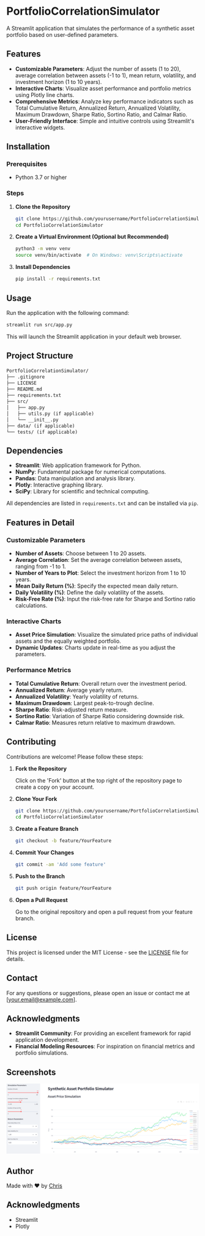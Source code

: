 
# PortfolioCorrelationSimulator

A Streamlit application that simulates the performance of a synthetic asset portfolio based on user-defined parameters.

## Features

- **Customizable Parameters**: Adjust the number of assets (1 to 20), average correlation between assets (-1 to 1), mean return, volatility, and investment horizon (1 to 10 years).
- **Interactive Charts**: Visualize asset performance and portfolio metrics using Plotly line charts.
- **Comprehensive Metrics**: Analyze key performance indicators such as Total Cumulative Return, Annualized Return, Annualized Volatility, Maximum Drawdown, Sharpe Ratio, Sortino Ratio, and Calmar Ratio.
- **User-Friendly Interface**: Simple and intuitive controls using Streamlit's interactive widgets.

## Installation

### Prerequisites

- Python 3.7 or higher

### Steps

1. **Clone the Repository**

   ```bash
   git clone https://github.com/yourusername/PortfolioCorrelationSimulator.git
   cd PortfolioCorrelationSimulator
   ```

2. **Create a Virtual Environment (Optional but Recommended)**

   ```bash
   python3 -m venv venv
   source venv/bin/activate  # On Windows: venv\Scripts\activate
   ```

3. **Install Dependencies**

   ```bash
   pip install -r requirements.txt
   ```

## Usage

Run the application with the following command:

```bash
streamlit run src/app.py
```

This will launch the Streamlit application in your default web browser.

## Project Structure

```
PortfolioCorrelationSimulator/
├── .gitignore
├── LICENSE
├── README.md
├── requirements.txt
├── src/
│   ├── app.py
│   ├── utils.py (if applicable)
│   └── __init__.py
├── data/ (if applicable)
└── tests/ (if applicable)
```

## Dependencies

- **Streamlit**: Web application framework for Python.
- **NumPy**: Fundamental package for numerical computations.
- **Pandas**: Data manipulation and analysis library.
- **Plotly**: Interactive graphing library.
- **SciPy**: Library for scientific and technical computing.

All dependencies are listed in `requirements.txt` and can be installed via `pip`.

## Features in Detail

### Customizable Parameters

- **Number of Assets**: Choose between 1 to 20 assets.
- **Average Correlation**: Set the average correlation between assets, ranging from -1 to 1.
- **Number of Years to Plot**: Select the investment horizon from 1 to 10 years.
- **Mean Daily Return (%)**: Specify the expected mean daily return.
- **Daily Volatility (%)**: Define the daily volatility of the assets.
- **Risk-Free Rate (%)**: Input the risk-free rate for Sharpe and Sortino ratio calculations.

### Interactive Charts

- **Asset Price Simulation**: Visualize the simulated price paths of individual assets and the equally weighted portfolio.
- **Dynamic Updates**: Charts update in real-time as you adjust the parameters.

### Performance Metrics

- **Total Cumulative Return**: Overall return over the investment period.
- **Annualized Return**: Average yearly return.
- **Annualized Volatility**: Yearly volatility of returns.
- **Maximum Drawdown**: Largest peak-to-trough decline.
- **Sharpe Ratio**: Risk-adjusted return measure.
- **Sortino Ratio**: Variation of Sharpe Ratio considering downside risk.
- **Calmar Ratio**: Measures return relative to maximum drawdown.

## Contributing

Contributions are welcome! Please follow these steps:

1. **Fork the Repository**

   Click on the 'Fork' button at the top right of the repository page to create a copy on your account.

2. **Clone Your Fork**

   ```bash
   git clone https://github.com/yourusername/PortfolioCorrelationSimulator.git
   cd PortfolioCorrelationSimulator
   ```

3. **Create a Feature Branch**

   ```bash
   git checkout -b feature/YourFeature
   ```

4. **Commit Your Changes**

   ```bash
   git commit -am 'Add some feature'
   ```

5. **Push to the Branch**

   ```bash
   git push origin feature/YourFeature
   ```

6. **Open a Pull Request**

   Go to the original repository and open a pull request from your feature branch.

## License

This project is licensed under the MIT License - see the [LICENSE](LICENSE) file for details.

## Contact

For any questions or suggestions, please open an issue or contact me at [your.email@example.com].

## Acknowledgments

- **Streamlit Community**: For providing an excellent framework for rapid application development.
- **Financial Modeling Resources**: For inspiration on financial metrics and portfolio simulations.

## Screenshots

![App Image](./image.png)

## Author

Made with ❤️ by [Chris](https://github.com/chrisduvillard)

## Acknowledgments

- Streamlit
- Plotly